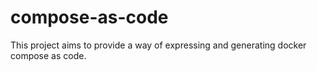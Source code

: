 # compose-as-code
This project aims to provide a way of expressing and generating docker compose as code.
